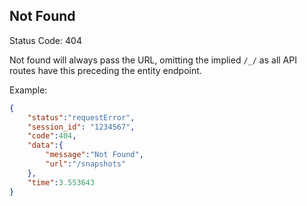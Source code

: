 ## Not Found

Status Code: 404

Not found will always pass the URL, omitting the implied `/_/` as all API routes have this
preceding the entity endpoint.

Example:

```json
{
    "status":"requestError",
    "session_id": "1234567",
    "code":404,
    "data":{
        "message":"Not Found",
        "url":"/snapshots"
    },
    "time":3.553643
}
```